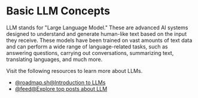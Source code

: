 # Basic LLM Concepts

LLM stands for "Large Language Model." These are advanced AI systems designed to understand and generate human-like text based on the input they receive. These models have been trained on vast amounts of text data and can perform a wide range of language-related tasks, such as answering questions, carrying out conversations, summarizing text, translating languages, and much more.

Visit the following resources to learn more about LLMs.

- [@roadmap.sh@Introduction to LLMs](https://roadmap.sh/guides/introduction-to-llms)
- [@feed@Explore top posts about LLM](https://app.daily.dev/tags/llm?ref=roadmapsh)
